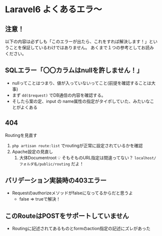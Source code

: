 # Laravel6 よくあるエラ〜

## 注意！
以下の内容は必ずしも「このエラーが出たら、これをすれば解決します！」ということを保証しているわけではありません。
あくまで１つの参考としてお読みください。

## SQLエラー「〇〇カラムはnullを許しません！」

- nullってことはつまり、値が入っていないってこと(前提を確認することは大事)
- まず  `dd($request)` でDB通信の内容を確認する。
- そしたら案の定、input の name属性の指定がタイポしていた、みたいなことがよくある

## 404

Routingを見直す

1. `php artisan route:list` でroutingが正常に設定されているかを確認
1. Apache設定の見直し
    1. 大体Documentroot
    💡 そもそものURL指定は間違ってない？ `localhost/フォルダ名/public/routing` だよ！
        

## バリデーション実装時の403エラー

- Requestのauthorizeメソッドがfalseになってるからだと思うよ
    - false ⇒ trueで解決！

## このRouteはPOSTをサポートしていません

- Routingに記述されてあるものとformのaction指定の記述にズレがあった
